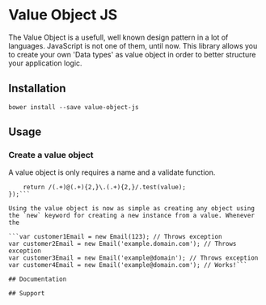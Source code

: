 # Value Object JS
The Value Object is a usefull, well known design pattern in a lot of languages. JavaScript is not one of them, until now. This library allows you to create your own 'Data types' as value object in order to better structure your application logic.

## Installation
`bower install --save value-object-js`

## Usage

### Create a value object

A value object is only requires a name and a validate function. 
```var Email = ValueObject.create('Email', function(value) {
	return /(.+)@(.+){2,}\.(.+){2,}/.test(value);
});```

Using the value object is now as simple as creating any object using the `new` keyword for creating a new instance from a value. Whenever the

```var customer1Email = new Email(123); // Throws exception
var customer2Email = new Email('example.domain.com'); // Throws exception
var customer3Email = new Email('example@domain'); // Throws exception
var customer4Email = new Email('example@domain.com'); // Works!```

## Documentation

## Support